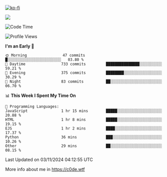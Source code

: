 [![ko-fi](https://ko-fi.com/img/githubbutton_sm.svg)](https://ko-fi.com/Z8Z4Y2LKX)

<a href="https://wakatime.com"><img src="https://wakatime.com/share/@c0dezin/b7f18a7c-ab3a-40b8-8bc7-b1b7bf71f1d6.svg" /></a>

<!--START_SECTION:waka-->
![Code Time](http://img.shields.io/badge/Code%20Time-135%20hrs%2047%20mins-blue)

![Profile Views](http://img.shields.io/badge/Profile%20Views-2-blue)

**I'm an Early 🐤** 

```text
🌞 Morning                47 commits          █░░░░░░░░░░░░░░░░░░░░░░░░   03.80 % 
🌆 Daytime                733 commits         ███████████████░░░░░░░░░░   59.21 % 
🌃 Evening                375 commits         ████████░░░░░░░░░░░░░░░░░   30.29 % 
🌙 Night                  83 commits          ██░░░░░░░░░░░░░░░░░░░░░░░   06.70 % 
```


📊 **This Week I Spent My Time On** 

```text
💬 Programming Languages: 
JavaScript               1 hr 15 mins        █████░░░░░░░░░░░░░░░░░░░░   20.88 % 
HTML                     1 hr 8 mins         █████░░░░░░░░░░░░░░░░░░░░   19.15 % 
EJS                      1 hr 2 mins         ████░░░░░░░░░░░░░░░░░░░░░   17.37 % 
Python                   36 mins             ███░░░░░░░░░░░░░░░░░░░░░░   10.26 % 
Other                    29 mins             ██░░░░░░░░░░░░░░░░░░░░░░░   08.15 % 
```


 Last Updated on 03/11/2024 04:12:55 UTC
<!--END_SECTION:waka-->

More info about me in https://c0de.wtf
